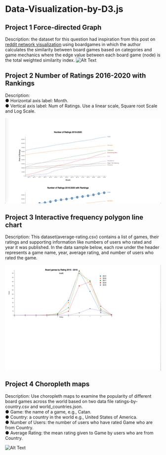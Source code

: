 # Data-Visualization-by-D3.js

## Project 1 Force-directed Graph 
Description: the dataset for this question had inspiration from this post on [reddit
network visualization](https://www.reddit.com/r/boardgames/comments/9aphuw/a_network_visualization_of_the_board_game/) using boardgames in which the author calculates the similarity between board games based on categories and game mechanics where the edge value between each board game (node) is the total weighted similarity index.
![Alt Text](./q2.gif)


## Project 2 Number of Ratings 2016-2020 with Rankings 
Description:  </br>
● Horizontal axis label: Month.</br>
● Vertical axis label: Num of Ratings. Use a linear scale, Square root Scale and Log Scale.</br>

![Alt Text](./q3.gif)


## Project 3 Interactive frequency polygon line chart
Description: This dataset(average-rating.csv) contains a list of games, their ratings and supporting information like numbers of users
who rated and year it was published. In the data sample below, each row under the header represents a
game name, year, average rating, and number of users who rated the game.

![Alt Text](./q4_new.gif)


## Project 4 Choropleth maps 
Description: Use choropleth maps to examine the popularity of different board games across the world based on two data file ratings-by-country.csv and world_countries.json. </br>
● Game: the name of a game, e.g., Catan.</br>
● Country: a country in the world e.g., United States of America.</br>
● Number of Users: the number of users who have rated Game who are from Country.</br>
● Average Rating: the mean rating given to Game by users who are from Country.</br>

![Alt Text](./q5.gif)



